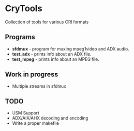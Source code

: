 # CryTools
Collection of tools for various CRI formats

## Programs
 
  - **sfdmux**    - program for muxing mpeg1video and ADX audio.
  - **test_adx**  - prints info about an ADX file.
  - **test_mpeg** - prints info about an MPEG file.

## Work in progress

  - Multiple streams in sfdmux

## TODO

  - USM Support
  - ADX/AIX/AHX decoding and encoding
  - Write a proper makefile
